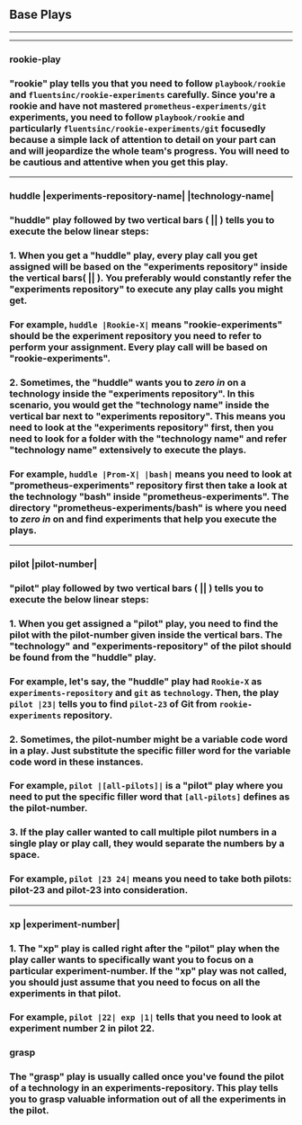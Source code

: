 ## **Base Plays**
___
___

### **rookie-play** 

### "rookie" play tells you that you need to follow `playbook/rookie` and `fluentsinc/rookie-experiments` carefully. Since you're a rookie and have not mastered `prometheus-experiments/git` experiments, you need to follow `playbook/rookie` and particularly `fluentsinc/rookie-experiments/git` focusedly because a simple lack of attention to detail on your part can and will jeopardize the whole team's progress. You will need to be cautious and attentive when you get this play. 
___ 

### **huddle |experiments-repository-name| |technology-name|**  

### "huddle" play followed by two vertical bars ( || ) tells you to execute the below linear steps:

### 1.  When you get a "huddle" play, every play call you get assigned will be based on the "experiments repository" inside the vertical bars( || ). You preferably would constantly refer the "experiments repository" to execute any play calls you might get.  

###  For example, `huddle |Rookie-X|` means "rookie-experiments" should be the experiment repository you need to refer to perform your assignment. Every play call will be based on "rookie-experiments". 

### 2. Sometimes, the "huddle" wants you to _**zero in**_ on a technology inside the "experiments repository". In this scenario, you would get the "technology name" inside the vertical bar next to "experiments repository". This means you need to look at the "experiments repository" first, then you need to look for a folder with the "technology name" and refer "technology name" extensively to execute the plays.

### For example, `huddle |Prom-X| |bash|` means you need to look at "prometheus-experiments" repository first then take a look at the technology "bash" inside "prometheus-experiments". The directory "prometheus-experiments/bash" is where you need to _**zero in**_ on and find experiments that help you execute the plays. 

___

### **pilot |pilot-number|**

### "pilot" play followed by two vertical bars ( || ) tells you to execute the below linear steps:

### 1. When you get assigned a "pilot" play, you need to find the pilot with the **pilot-number** given inside the vertical bars. The "technology" and "experiments-repository" of the pilot should be found from the "huddle" play. 

### For example, let's say, the "huddle" play had `Rookie-X` as `experiments-repository` and `git` as `technology`. Then, the play `pilot |23|` tells you to find `pilot-23` of Git from `rookie-experiments` repository. 

### 2. Sometimes, the **pilot-number** might be a variable code word in a play. Just substitute the specific filler word for the variable code word in these instances. 

### For example, `pilot |[all-pilots]|` is a "pilot" play where you need to put the specific filler word that `[all-pilots]` defines as the pilot-number. 

### 3. If the play caller wanted to call multiple pilot numbers in a single play or play call, they would separate the numbers by a space. 

### For example, `pilot |23 24|` means you need to take both pilots: pilot-23 and pilot-23 into consideration. 

___

### **xp |experiment-number|**

### 1. The "xp" play is called right after the "pilot" play when the play caller wants to specifically want you to focus on a particular experiment-number. If the "xp" play was not called, you should just assume that you need to focus on all the experiments in that pilot. 

### For example, `pilot |22| exp |1|` tells that you need to look at experiment number 2 in pilot 22. 

### 

### **grasp**

### The "grasp" play is usually called once you've found the **pilot** of a **technology** in an **experiments-repository**. This play tells you to grasp valuable information out of all the experiments in the pilot. 




